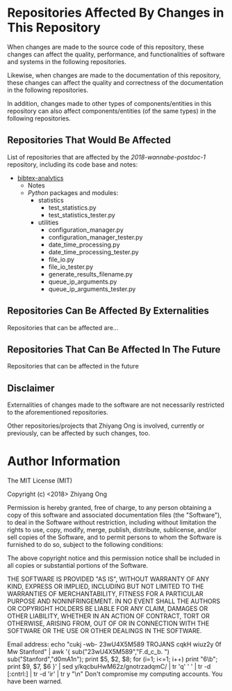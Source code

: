 #	Repositories Affected By Changes in This Repository

When changes are made to the source code of this repository, these
	changes can affect the quality, performance, and functionalities
	of software and systems in the following repositories.

Likewise, when changes are made to the documentation of this
	repository, these changes can affect the quality and correctness
	of the documentation in the following repositories.

In addition, changes made to other types of components/entities in
	this repository can also affect components/entities (of the same
	types) in the following repositories.

##	Repositories That Would Be Affected

List of repositories that are affected by the *2018-wannabe-postdoc-1*
	repository, including its code base and notes:

+ [bibtex-analytics](https://github.com/eda-ricercatore/bibtex-analytics)
	- Notes
	- *Python* packages and modules:
		* statistics
			+ test_statistics.py
			+ test_statistics_tester.py
		* utilities
			+ configuration_manager.py
			+ configuration_manager_tester.py
			+ date_time_processing.py
			+ date_time_processing_tester.py
			+ file_io.py
			+ file_io_tester.py
			+ generate_results_filename.py
			+ queue_ip_arguments.py
			+ queue_ip_arguments_tester.py





##	Repositories Can Be Affected By Externalities

Repositories that can be affected are...


##	Repositories That Can Be Affected In The Future

Repositories that can be affected in the future

##	Disclaimer

Externalities of changes made to the software are not necessarily
	restricted to the aforementioned repositories.

Other repositories/projects that Zhiyang Ong is involved, currently or
	previously, can be affected by such changes, too.


#	Author Information


The MIT License (MIT)

Copyright (c) <2018> Zhiyang Ong

Permission is hereby granted, free of charge, to any person obtaining a copy of this software and associated documentation files (the "Software"), to deal in the Software without restriction, including without limitation the rights to use, copy, modify, merge, publish, distribute, sublicense, and/or sell copies of the Software, and to permit persons to whom the Software is furnished to do so, subject to the following conditions:

The above copyright notice and this permission notice shall be included in all copies or substantial portions of the Software.

THE SOFTWARE IS PROVIDED "AS IS", WITHOUT WARRANTY OF ANY KIND, EXPRESS OR IMPLIED, INCLUDING BUT NOT LIMITED TO THE WARRANTIES OF MERCHANTABILITY, FITNESS FOR A PARTICULAR PURPOSE AND NONINFRINGEMENT. IN NO EVENT SHALL THE AUTHORS OR COPYRIGHT HOLDERS BE LIABLE FOR ANY CLAIM, DAMAGES OR OTHER LIABILITY, WHETHER IN AN ACTION OF CONTRACT, TORT OR OTHERWISE, ARISING FROM, OUT OF OR IN CONNECTION WITH THE SOFTWARE OR THE USE OR OTHER DEALINGS IN THE SOFTWARE.

Email address: echo "cukj -wb- 23wU4X5M589 TROJANS cqkH wiuz2y 0f Mw Stanford" | awk '{ sub("23wU4X5M589","F.d_c_b. ") sub("Stanford","d0mA1n"); print $5, $2, $8; for (i=1; i<=1; i++) print "6\b"; print $9, $7, $6 }' | sed y/kqcbuHwM62z/gnotrzadqmC/ | tr 'q' ' ' | tr -d [:cntrl:] | tr -d 'ir' | tr y "\n"		Don't compromise my computing accounts. You have been warned.

